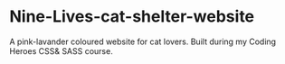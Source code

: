 # Nine-Lives-cat-shelter-website
A pink-lavander coloured website for cat lovers. Built during my Coding Heroes CSS&amp; SASS course.  
